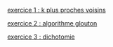 [exercice 1 : k plus proches voisins](http://vfsilesieux.free.fr/exercice_k_plus_proches_voisins.html)


[exercice 2 : algorithme glouton](http://vfsilesieux.free.fr/exercice_algorithme_glouton.html)

[exercice 3 : dichotomie](http://vfsilesieux.free.fr/sujet_dichotomie.html)
